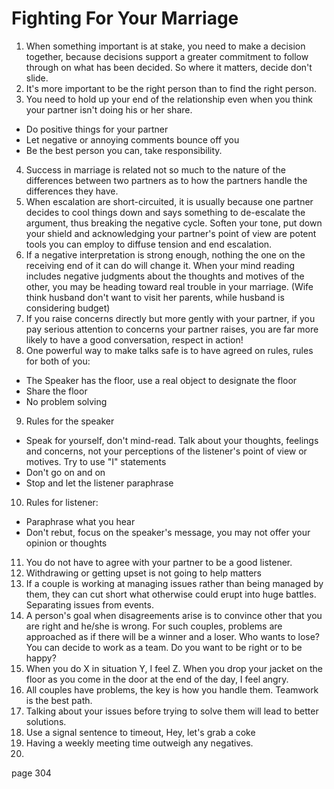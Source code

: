 # Fighting For Your Marriage

1. When something important is at stake, you need to make a decision together, because decisions support a greater commitment to follow through on what has been decided. So where it matters, decide don't slide.
2. It's more important to be the right person than to find the right person.
3. You need to hold up your end of the relationship even when you think your partner isn't doing his or her share.
  - Do positive things for your partner
  - Let negative or annoying comments bounce off you
  - Be the best person you can, take responsibility.
4. Success in marriage is related not so much to the nature of the differences between two partners as to how the partners handle the differences they have.
5. When escalation are short-circuited, it is usually because one partner decides to cool things down and says something to de-escalate the argument, thus breaking the negative cycle. Soften your tone, put down your shield and acknowledging your partner's point of view are potent tools you can employ to diffuse tension and end escalation.
6. If a negative interpretation is strong enough, nothing the one on the receiving end of it can do will change it. When your mind reading includes negative judgments about the thoughts and motives of the other, you may be heading toward real trouble in your marriage. (Wife think husband don't want to visit her parents, while husband is considering budget)
7. If you raise concerns directly but more gently with your partner, if you pay serious attention to concerns your partner raises, you are far more likely to have a good conversation, respect in action!
8. One powerful way to make talks safe is to have agreed on rules, rules for both of you:
  - The Speaker has the floor, use a real object to designate the floor
  - Share the floor
  - No problem solving
9. Rules for the speaker
  - Speak for yourself, don't mind-read. Talk about your thoughts, feelings and concerns, not your perceptions of the listener's point of view or motives. Try to use "I" statements
  - Don't go on and on
  - Stop and let the listener paraphrase
10. Rules for listener:
  - Paraphrase what you hear
  - Don't rebut, focus on the speaker's message, you may not offer your opinion or thoughts
11. You do not have to agree with your partner to be a good listener.
12. Withdrawing or getting upset is not going to help matters
13. If a couple is working at managing issues rather than being managed by them, they can cut short what otherwise could erupt into huge battles. Separating issues from events. 
14. A person's goal when disagreements arise is to convince other that you are right and he/she is wrong. For such couples, problems are approached as if there will be a winner and a loser. Who wants to lose? You can decide to work as a team. Do you want to be right or to be happy?
15. When you do X in situation Y, I feel Z. When you drop your jacket on the floor as you come in the door at the end of the day, I feel angry.
16. All couples have problems, the key is how you handle them. Teamwork is the best path.
17. Talking about your issues before trying to solve them will lead to better solutions.
18. Use a signal sentence to timeout, Hey, let's grab a coke
19. Having a weekly meeting time outweigh any negatives.
20. 
page 304
